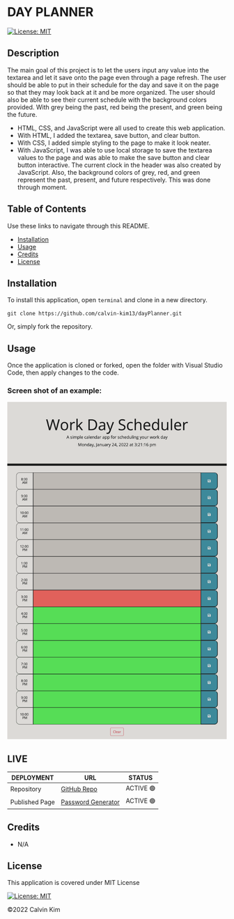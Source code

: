 # DAY PLANNER
[![License: MIT](https://img.shields.io/badge/License-MIT-blue.svg)](https://opensource.org/licenses/MIT)

## Description

The main goal of this project is to let the users input any value into the textarea and let it save onto the page even through a page refresh. The user should be able to put in their schedule for the day and save it on the page so that they may look back at it and be more organized. The user should also be able to see their current schedule with the background colors provided. With grey being the past, red being the present, and green being the future.

- HTML, CSS, and JavaScript were all used to create this web application.
- With HTML, I added the textarea, save button, and clear button.
- With CSS, I added simple styling to the page to make it look neater.
- With JavaScript, I was able to use local storage to save the textarea values to the page and was able to make the save button and clear button interactive. The current clock in the header was also created by JavaScript. Also, the background colors of grey, red, and green represent the past, present, and future respectively. This was done through moment.

## Table of Contents

Use these links to navigate through this README.

- [Installation](#installation)
- [Usage](#usage)
- [Credits](#credits)
- [License](#license)

## Installation

To install this application, open `terminal` and clone in a new directory.
 
    git clone https://github.com/calvin-kim13/dayPlanner.git

Or, simply fork the repository.

## Usage

Once the application is cloned or forked, open the folder with Visual Studio Code, then apply changes to the code.

### Screen shot of an example:
![Alt text](assets/img/app-screenshot.png?raw=true "Optional Title")

## LIVE
| DEPLOYMENT | URL | STATUS |
| ---------- | --- | ------ |
| Repository  | [GitHub Repo](https://github.com/calvin-kim13/dayPlanner) |  ACTIVE 🟢   |
| Published Page | [Password Generator](https://calvin-kim13.github.io/dayPlanner/) | ACTIVE 🟢  |

## Credits

- N/A

## License

This application is covered under MIT License    

[![License: MIT](https://img.shields.io/badge/License-MIT-blue.svg)](https://opensource.org/licenses/MIT)

©2022 Calvin Kim